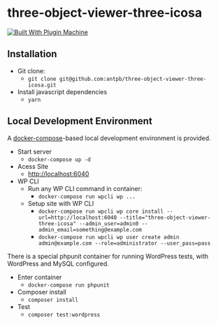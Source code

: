 # three-object-viewer-three-icosa

[![Built With Plugin Machine](https://img.shields.io/badge/Built%20With-Plugin%20Machine-lightgrey)](https://pluginmachine.com)

## Installation

- Git clone:
    - `git clone git@github.com:antpb/three-object-viewer-three-icosa.git`
- Install javascript dependencies
    - `yarn`


## Local Development Environment

A [docker-compose](https://docs.docker.com/samples/wordpress/)-based local development environment is provided.

- Start server
    - `docker-compose up -d`
- Acess Site
    - [http://localhost:6040](http://localhost:6040)
- WP CLI
    - Run any WP CLI command in container:
        - `docker-compose run wpcli wp ...`
    - Setup site with WP CLI
        - `docker-compose run wpcli wp core install --url=http://localhost:6040 --title="three-object-viewer-three-icosa" --admin_user=admin0 --admin_email=something@example.com`
        - `docker-compose run wpcli wp user create admin admin@example.com --role=administrator --user_pass=pass`


There is a special phpunit container for running WordPress tests, with WordPress and MySQL configured.

- Enter container
    - `docker-compose run phpunit`
- Composer install
    - `composer install`
- Test
    - `composer test:wordpress`


